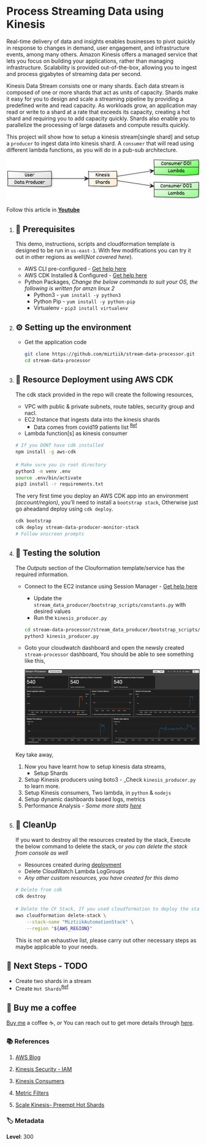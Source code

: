 # Process Streaming Data using Kinesis

Real-time delivery of data and insights enables businesses to pivot quickly in response to changes in demand, user engagement, and infrastructure events, among many others. Amazon Kinesis offers a managed service that lets you focus on building your applications, rather than managing infrastructure. Scalability is provided out-of-the-box, allowing you to ingest and process gigabytes of streaming data per second.

Kinesis Data Stream consists one or many shards. Each data stream is composed of one or more shards that act as units of capacity. Shards make it easy for you to design and scale a streaming pipeline by providing a predefined write and read capacity. As workloads grow, an application may read or write to a shard at a rate that exceeds its capacity, creating a hot shard and requiring you to add capacity quickly. Shards also enable you to parallelize the processing of large datasets and compute results quickly.

This project will show how to setup a kinesis stream[single shard] and setup a `producer` to ingest data into kinesis shard. A `consumer` that will read using different lambda functions, as you will do in a pub-sub architecture.

  ![Miztiik Serverless Lambda Profiler AWS XRay](images/miztiik-stream-data-processor-architecture-00.png)

  Follow this article in **[Youtube](https://www.youtube.com/c/ValaxyTechnologies)**

1. ## 🧰 Prerequisites

    This demo, instructions, scripts and cloudformation template is designed to be run in `us-east-1`. With few modifications you can try it out in other regions as well(_Not covered here_).

    - AWS CLI pre-configured - [Get help here](https://youtu.be/TPyyfmQte0U)
    - AWS CDK Installed & Configured - [Get help here](https://www.youtube.com/watch?v=MKwxpszw0Rc)
    - Python Packages, _Change the below commands to suit your OS, the following is written for amzn linux 2_
        - Python3 - `yum install -y python3`
        - Python Pip - `yum install -y python-pip`
        - Virtualenv - `pip3 install virtualenv`

1. ## ⚙️ Setting up the environment

    - Get the application code

        ```bash
        git clone https://github.com/miztiik/stream-data-processor.git
        cd stream-data-processor
        ```

1. ## 🚀 Resource Deployment using AWS CDK

    The cdk stack provided in the repo will create the following resources,
    - VPC with public & private subnets, route tables, security group and nacl.
    - EC2 Instance that ingests data into the kinesis shards
        - Data comes from covid19 patients list <sup>[Ref](#-references)</sup>
    - Lambda function[s] as kinesis consumer

    ```bash
    # If you DONT have cdk installed
    npm install -g aws-cdk

    # Make sure you in root directory
    python3 -m venv .env
    source .env/bin/activate
    pip3 install -r requirements.txt
    ```

    The very first time you deploy an AWS CDK app into an environment _(account/region)_, you’ll need to install a `bootstrap stack`, Otherwise just go aheadand   deploy using `cdk deploy`.

    ```bash
    cdk bootstrap
    cdk deploy stream-data-producer-monitor-stack
    # Follow onscreen prompts
    ```

1. ## 🔬 Testing the solution

    The _Outputs_ section of the Clouformation template/service has the required information.

    - Connect to the EC2 instance using Session Manager - [Get help here](https://www.youtube.com/watch?v=-ASMtZBrx-k)
        - Update the `stream_data_producer/bootstrap_scripts/constants.py` with desired values
        - Run the `kinesis_producer.py`

        ```bash
        cd stream-data-processor/stream_data_producer/bootstrap_scripts/
        python3 kinesis_producer.py
        ```

    - Goto your cloudwatch dashboard and open the newsly created `stream-processor` dashboard, You should be able to see something like this,

        ![miztiik-stream-data-processor-cloudwatch-dashboard](images/miztiik-stream-data-processor-architecture-cloudwatch-black.png)

    Key take away,
    1. Now you have learnt how to setup kinesis data streams,
        - Setup Shards
    1. Setup Kinesis producers using boto3 - _Check `kinesis_producer.py` to learn more.
    1. Setup Kinesis consumers, Two lambda, in `python` & `nodejs`
    1. Setup dynamic dashboards based logs, metrics
    1. Performance Analysis - _Some more stats [here](performance_stats.md)_

1. ## 🧹 CleanUp

    If you want to destroy all the resources created by the stack, Execute the below command to delete the stack, or _you can delete the stack from console as well_

    - Resources created during [deployment](#-resource-deployment-using-aws-cdk)
    - Delete CloudWatch Lambda LogGroups
    - _Any other custom resources, you have created for this demo_

    ```bash
    # Delete from cdk
    cdk destroy

    # Delete the CF Stack, If you used cloudformation to deploy the stack.
    aws cloudformation delete-stack \
        --stack-name "MiztiikAutomationStack" \
        --region "${AWS_REGION}"
    ```

    This is not an exhaustive list, please carry out other necessary steps as maybe applicable to your needs.

## 📝 Next Steps - TODO

- Create two shards in a stream
- Create `Hot Shards`<sup>[Ref](#-references)</sup>

## 👋 Buy me a coffee

[Buy me](https://paypal.me/valaxy) a coffee ☕, _or_ You can reach out to get more details through [here](https://youtube.com/c/valaxytechnologies/about).

### 📚 References

1. [AWS Blog](https://dataprocessing.wildrydes.com/streaming-data.html)

1. [Kinesis Security - IAM](https://docs.aws.amazon.com/streams/latest/dev/controlling-access.html)
1. [Kinesis Consumers](https://docs.aws.amazon.com/lambda/latest/dg/with-kinesis-create-package.html)
1. [Metric Filters](https://docs.aws.amazon.com/AmazonCloudWatch/latest/logs/FilterAndPatternSyntax.html)
1. [Scale Kinesis- Preempt Hot Shards](https://aws.amazon.com/blogs/big-data/under-the-hood-scaling-your-kinesis-data-streams)

### 🏷️ Metadata

**Level**: 300
